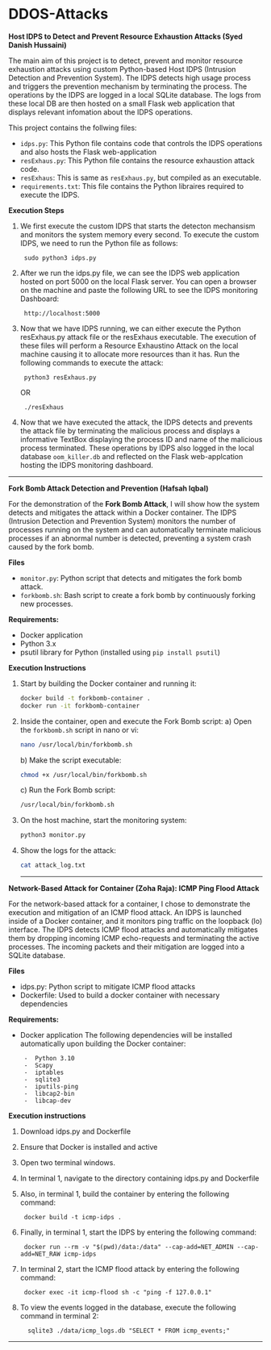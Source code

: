 # DDOS-Attacks


**Host IDPS to Detect and Prevent Resource Exhaustion Attacks (Syed Danish Hussaini)**

The main aim of this project is to detect, prevent and monitor resource exhaustion attacks using custom Python-based Host IDPS (Intrusion Detection and Prevention System). The IDPS detects high usage process and triggers the prevention mechanism by terminating the process. The operations by the IDPS are logged in a local SQLite database. The logs from these local DB are then hosted on a small Flask web application that displays relevant infomation about the IDPS operations.

This project contains the follwing files:
- `idps.py`: This Python file contains code that controls the IDPS operations and also hosts the Flask web-application
- `resExhaus.py`: This Python file contains the resource exhaustion attack code.
- `resExhaus`: This is same as `resExhaus.py`, but compiled as an executable.
- `requirements.txt`: This file contains the Python libraires required to execute the IDPS.

**Execution Steps**

1. We first execute the custom IDPS that starts the detecton mechansism and monitors the system memory every second. To execute the custom IDPS, we need to run the Python file as follows:
   
        sudo python3 idps.py

2. After we run the idps.py file, we can see the IDPS web application hosted on port 5000 on the local Flask server. You can open a browser on the machine and paste the following URL to see the IDPS monitoring Dashboard:
   
        http://localhost:5000  

3. Now that we have IDPS running, we can either execute the Python resExhaus.py attack file or the resExhaus executable. The execution of these files will perform a Resource Exhaustino Attack on the local machine causing it to allocate more resources than it has. Run the following commands to execute the attack:
   
        python3 resExhaus.py

   OR

        ./resExhaus

4.  Now that we have executed the attack, the IDPS detects and prevents the attack file by terminating the malicious process and displays a informative TextBox displaying the process ID and name of the malicious process terminated. These operations by IDPS also logged in the local database `oom_killer.db` and reflected on the Flask web-applcation hosting the IDPS monitoring dashboard. 

---

**Fork Bomb Attack Detection and Prevention (Hafsah Iqbal)**

For the demonstration of the **Fork Bomb Attack**, I will show how the system detects and mitigates the attack within a Docker container. The IDPS (Intrusion Detection and Prevention System) monitors the number of processes running on the system and can automatically terminate malicious processes if an abnormal number is detected, preventing a system crash caused by the fork bomb.

**Files**
- `monitor.py`: Python script that detects and mitigates the fork bomb attack.
- `forkbomb.sh`: Bash script to create a fork bomb by continuously forking new processes.

**Requirements:**
- Docker application
- Python 3.x
- psutil library for Python (installed using `pip install psutil`)

**Execution Instructions**
1. Start by building the Docker container and running it:
    ```bash
    docker build -t forkbomb-container .
    docker run -it forkbomb-container
    ```

2. Inside the container, open and execute the Fork Bomb script:
    a) Open the `forkbomb.sh` script in nano or vi:
    ```bash
    nano /usr/local/bin/forkbomb.sh
    ```

    b) Make the script executable:
    ```bash
    chmod +x /usr/local/bin/forkbomb.sh
    ```

    c) Run the Fork Bomb script:
    ```bash
    /usr/local/bin/forkbomb.sh
    ```

3. On the host machine, start the monitoring system:
    ```bash
    python3 monitor.py
    ```

4. Show the logs for the attack:
    ```bash
    cat attack_log.txt
    ```
    *********************************************************************************************************************************************************************************************
   
**Network-Based Attack for Container (Zoha Raja): ICMP Ping Flood Attack**

For the network-based attack for a container, I chose to demonstrate the execution and mitigation of an ICMP flood attack. An IDPS is launched inside of a Docker container, and it monitors ping traffic on the loopback (lo) interface. The IDPS detects ICMP flood attacks and automatically mitigates them by dropping incoming ICMP echo-requests and terminating the active processes. The incoming packets and their mitigation are logged into a SQLite database.

**Files**
-	idps.py: Python script to mitigate ICMP flood attacks
-	Dockerfile: Used to build a docker container with necessary dependencies
  
**Requirements:**
-	Docker application
The following dependencies will be installed automatically upon building the Docker container:

         -	Python 3.10
         -	Scapy
         -	iptables
         -	sqlite3
         -	iputils-ping
         -	libcap2-bin
         -	libcap-dev

**Execution instructions**
1.	Download idps.py and Dockerfile
2.	Ensure that Docker is installed and active
3.	Open two terminal windows.
4.	In terminal 1, navigate to the directory containing idps.py and Dockerfile
6.	Also, in terminal 1, build the container by entering the following command:
   
         docker build -t icmp-idps .

8.	Finally, in terminal 1, start the IDPS by entering the following command:
   
         docker run --rm -v "$(pwd)/data:/data" --cap-add=NET_ADMIN --cap-add=NET_RAW icmp-idps
  	
10.	In terminal 2, start the ICMP flood attack by entering the following command:
    
         docker exec -it icmp-flood sh -c "ping -f 127.0.0.1"

12.	To view the events logged in the database, execute the following command in terminal 2:
    
          sqlite3 ./data/icmp_logs.db "SELECT * FROM icmp_events;"
   	
*********************************************************************************************************************************************************************************************

